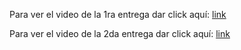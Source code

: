 Para ver el video de la 1ra entrega dar click aquí: [link](https://youtu.be/OGhFp7-D-Oo)

Para ver el video de la 2da entrega dar click aquí: [link](https://youtu.be/JysQUvIzQxg)